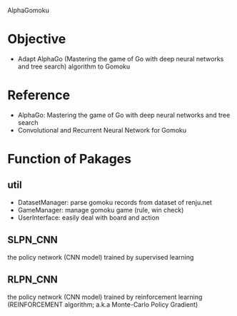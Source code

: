 AlphaGomoku

# Objective
- Adapt AlphaGo (Mastering the game of Go with deep neural networks and tree search) algorithm to Gomoku

# Reference
- AlphaGo: Mastering the game of Go with deep neural networks and tree search
- Convolutional and Recurrent Neural Network for Gomoku

# Function of Pakages
## util
- DatasetManager: parse gomoku records from dataset of renju.net
- GameManager: manage gomoku game (rule, win check)
- UserInterface: easily deal with board and action
## SLPN_CNN
the policy network (CNN model) trained by supervised learning
## RLPN_CNN
the policy network (CNN model) trained by reinforcement learning (REINFORCEMENT algorithm; a.k.a Monte-Carlo Policy Gradient)
